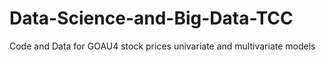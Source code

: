 # Data-Science-and-Big-Data-TCC
Code and Data for GOAU4 stock prices univariate and multivariate models 
